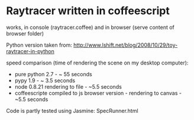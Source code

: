 Raytracer written in coffeescript
=================================

works, in console (raytracer.coffee)
and in browser (serve content of browser folder)

Python version taken from: http://www.lshift.net/blog/2008/10/29/toy-raytracer-in-python

speed comparison (time of rendering the scene on my desktop computer):

- pure python 2.7 - ~ 55 seconds
- pypy 1.9 - ~ 3.5 seconds
- node 0.8.21 rendering to file - ~5.5 seconds
- coffeescripte compiled to js browser version - rendering to canvas - ~5.5 seconds

Code is partly tested using Jasmine: SpecRunner.html
